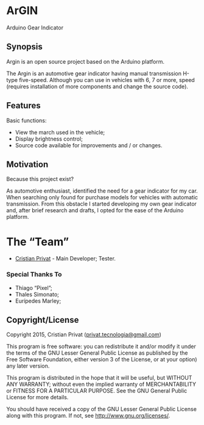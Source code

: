 # ArGIN
Arduino Gear Indicator

## Synopsis

Argin is an open source project based on the Arduino platform.

The Argin is an automotive gear indicator having manual transmission H-type five-speed. Although you can use in vehicles with 6, 7 or more, speed (requires installation of more components and change the source code).

## Features

Basic functions:
* View the march used in the vehicle;
* Display brightness control;
* Source code available for improvements and / or changes.

## Motivation

Because this project exist?

As automotive enthusiast, identified the need for a gear indicator for my car. When searching only found for purchase models for vehicles with automatic transmission.
From this obstacle I started developing my own gear indicator and, after brief research and drafts, I opted for the ease of the Arduino platform.

# The “Team”

* [Cristian Privat](//github.com/csprivat) - Main Developer; Tester.


### Special Thanks To

* Thiago “Pixel”;
* Thales Simonato;
* Eurípedes Marley;


## Copyright/License

Copyright 2015, Cristian Privat (privat.tecnologia@gmail.com)
 
This program is free software: you can redistribute it and/or modify it under 	the terms of the GNU Lesser General Public License as published by the Free Software Foundation, either version 3 of the License, or at your option) any later version.

This program is distributed in the hope that it will be useful, but WITHOUT ANY WARRANTY; without even the implied warranty of MERCHANTABILITY or FITNESS FOR A PARTICULAR PURPOSE.  See the GNU General Public License for more details.

You should have received a copy of the GNU Lesser General Public License along with this program.  If not, see <http://www.gnu.org/licenses/>.


